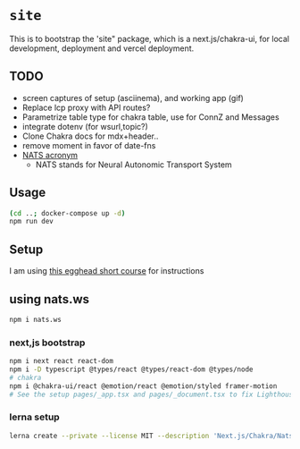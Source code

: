 # `site`

This is to bootstrap the 'site" package, which is a next.js/chakra-ui, for local development, deployment and vercel deployment.

## TODO

- screen captures of setup (asciinema), and working app (gif)
- Replace lcp proxy with API routes?
- Parametrize table type for chakra table, use for ConnZ and Messages
- integrate dotenv (for wsurl,topic?)
- Clone Chakra docs for mdx+header..
- remove moment in favor of date-fns
- [NATS acronym](https://docs.nats.io/faq#what-does-the-nats-acronym-stand-for)
  - NATS stands for Neural Autonomic Transport System

## Usage

```bash
(cd ..; docker-compose up -d)
npm run dev
```

## Setup

I am using [this egghead short course](https://next.egghead.io/lessons/react-initialize-a-next-js-9-project-with-typescript) for instructions

## using nats.ws

```bash
npm i nats.ws
```

### next,js bootstrap

```bash
npm i next react react-dom
npm i -D typescript @types/react @types/react-dom @types/node
# chakra
npm i @chakra-ui/react @emotion/react @emotion/styled framer-motion
# See the setup pages/_app.tsx and pages/_document.tsx to fix Lighthouse issues - html-lang and head.title
```

### lerna setup

```bash
lerna create --private --license MIT --description 'Next.js/Chakra/Nats/Websocket demo' site
```
